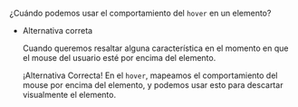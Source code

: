 ¿Cuándo podemos usar el comportamiento del `hover` en un elemento?

- Alternativa correta
    
    Cuando queremos resaltar alguna característica en el momento en que el mouse del usuario esté por encima del elemento.
    
    ¡Alternativa Correcta! En el `hover`, mapeamos el comportamiento del mouse por encima del elemento, y podemos usar esto para descartar visualmente el elemento.